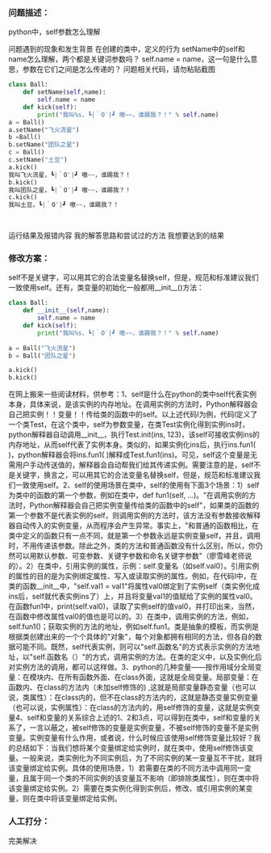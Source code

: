 ### 问题描述：
<p>python中，self参数怎么理解</p>
问题遇到的现象和发生背景
在创建的类中，定义的行为 setName中的self和name怎么理解，两个都是关键词参数吗？  self.name = name，这一句是什么意思，参数在它们之间是怎么传递的？
问题相关代码，请勿粘贴截图

```python
class Ball:
    def setName(self,name):
        self.name = name
    def kick(self):
        print("我叫%s，┗|｀O′|┛ 嗷~~，谁踢我？！" % self.name)
a = Ball()
a.setName("飞火流星")
b =Ball()
b.setName("团队之星")
c = Ball()
c.setName("土豆")
a.kick()
我叫飞火流星，┗|｀O′|┛ 嗷~~，谁踢我？！
b.kick()
我叫团队之星，┗|｀O′|┛ 嗷~~，谁踢我？！
c.kick()
我叫土豆，┗|｀O′|┛ 嗷~~，谁踢我？！




```
运行结果及报错内容
我的解答思路和尝试过的方法
我想要达到的结果 
### 修改方案：
self不是关键字，可以用其它的合法变量名替换self，但是，规范和标准建议我们一致使用self。还有，类变量的初始化一般都用__init__()方法：

```python
class Ball:
    def __init__(self,name):
        self.name = name
    def kick(self):
        print("我叫%s，┗|｀O′|┛ 嗷~~，谁踢我？！" % self.name)
        
a = Ball("飞火流星")
b = Ball("团队之星")

a.kick()
b.kick()

```

在网上搬来一些阅读材料，供参考：1、self是什么在python的类中self代表实例本身，具体来说，是该实例的内存地址。在调用实例的方法时，Python解释器会自己把实例！！变量！！传给类的函数中的self。以上述代码I为例，代码I定义了一个类Test，在这个类中，self为参数变量，在类Test实例化得到实例ins时，python解释器自动调用__init__，执行Test.init(ins, 123)，该self可接收实例ins的内存地址，从而self代表了实例本身。类似的，如果实例化ins后，执行ins.fun1( )，python解释器会将ins.fun1( )解释成Test.fun1(ins)。可见，self这个变量是无需用户手动传送值的，解释器会自动帮我们给其传递实例。需要注意的是，self不是关键字，换言之，可以用其它的合法变量名替换self，但是，规范和标准建议我们一致使用self。2、self的使用场景在类中，self的使用有下面3个场景：1）self为类中的函数的第一个参数，例如在类中，def fun1(self, …)。"在调用实例的方法时，Python解释器会自己把实例变量传给类的函数中的self"，如果类的函数的第一个参数不是代表实例的self，则调用实例的方法时，该方法没有参数接收解释器自动传入的实例变量，从而程序会产生异常。事实上，"和普通的函数相比，在类中定义的函数只有一点不同，就是第一个参数永远是实例变量self，并且，调用时，不用传递该参数。除此之外，类的方法和普通函数没有什么区别，所以，你仍然可以用默认参数、可变参数、关键字参数和命名关键字参数"（廖雪峰老师说的）。2）在类中，引用实例的属性，示例：self.变量名（如self.val0）。引用实例的属性的目的是为实例绑定属性、写入或读取实例的属性。例如，在代码I中，在类的函数__init__中，"self.val1 = val1"将属性val0绑定到了实例self（类实例化成ins后，self就代表实例ins了）上，并且将变量val1的值赋给了实例的属性val0。在函数fun1中，print(self.val0)，读取了实例self的值val0，并打印出来，当然，在函数中修改属性val0的值也是可以的。3）在类中，调用实例的方法，例如，self.fun1()；获取实例的方法的地址，例如self.fun1。类是抽象的模板，而实例是根据类创建出来的一个个具体的"对象"，每个对象都拥有相同的方法，但各自的数据可能不同。既然，self代表实例，则可以"self.函数名"的方式表示实例的方法地址，以"self.函数名（）"的方式，调用实例的方法。在类的定义中，以及实例化后对实例方法的调用，都可以这样做。3、python的几种变量——按作用域分全局变量：在模块内、在所有函数外面、在class外面，这就是全局变量。局部变量：在函数内、在class的方法内（未加self修饰的) ,这就是局部变量静态变量（也可以说，类属性）：在class内的，但不在class的方法内的，这就是静态变量实例变量（也可以说，实例属性）：在class的方法内的，用self修饰的变量，这就是实例变量4、self和变量的关系综合上述的1、2和3点，可以得到在类中，self和变量的关系了，一言以蔽之，被self修饰的变量是实例变量，不被self修饰的变量不是实例变量。实例变量有什么作用，或者说，什么时候应该使用self修饰变量比较好？我的总结如下：当我们想将某个变量绑定给实例时，就在类中，使用self修饰该变量。一般来说，类实例化为不同实例后，为了不同实例的某一变量互不干扰，就将该变量绑定给实例。具体的使用场景，1）若需要在类的不同方法中调用同一变量，且属于同一个类的不同实例的该变量互不影响（即排除类属性），则在类中将该变量绑定给实例。2）需要在类实例化得到实例后，修改、或引用实例的某变量，则在类中将该变量绑定给实例。



### 人工打分：
完美解决